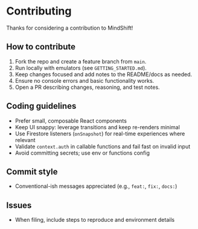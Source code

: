 # Contributing

Thanks for considering a contribution to MindShift!

## How to contribute
1. Fork the repo and create a feature branch from `main`.
2. Run locally with emulators (see `GETTING_STARTED.md`).
3. Keep changes focused and add notes to the README/docs as needed.
4. Ensure no console errors and basic functionality works.
5. Open a PR describing changes, reasoning, and test notes.

## Coding guidelines
- Prefer small, composable React components
- Keep UI snappy: leverage transitions and keep re-renders minimal
- Use Firestore listeners (`onSnapshot`) for real-time experiences where relevant
- Validate `context.auth` in callable functions and fail fast on invalid input
- Avoid committing secrets; use env or functions config

## Commit style
- Conventional-ish messages appreciated (e.g., `feat:`, `fix:`, `docs:`)

## Issues
- When filing, include steps to reproduce and environment details

